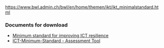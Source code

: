
https://www.bwl.admin.ch/bwl/en/home/themen/ikt/ikt_minimalstandard.html

### Documents for download

- [Minimum standard for improving ICT resilience](https://www.bwl.admin.ch/dam/bwl/en/dokumente/themen/ikt/ikt-minimalstandard-2023.pdf.download.pdf/IKT-Minimalstandard%20-%202023.pdf)
- [ICT-Minimum-Standard - Assessment Tool](https://www.bwl.admin.ch/dam/bwl/en/dokumente/themen/ikt/excelblatt_minimalstandard.xlsx.download.xlsx/2023_IKT-Minimalstandard-Assessment.Tool-1.1-2023_Revision%205_E_D_F_I.xlsx)

